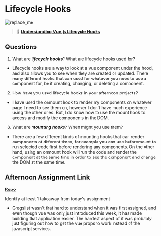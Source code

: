 # Lifecycle Hooks

![replace_me](https://codeworks.blob.core.windows.net/public/assets/img/illustrations/placeholder.svg)

> **📖 [Understanding Vue.js Lifecycle Hooks](https://codeworksacademy.com/fs-student-guide/resources/wk6/03-Vue-Lifecycle-Hooks)**

## Questions

1. What are ***lifecycle hooks***? What are lifecycle hooks used for?

- Lifecycle hooks are a way to look at a vue component under the hood, and also allows you to see when they are created or updated. There many different hooks that can used for whatever you need to use a component for, be it creating, changing, or deleting a component.

2. How have you used lifecycle hooks in your afternoon projects?

- I have used the onmount hook to render my components on whatever page I need to see them on, however I don't have much experience using the other ones. But, I do know how to use the mount hook to access and modify the components in the DOM.

3. What are ***mounting hooks***? When might you use them?

- There are a few different kinds of mounting hooks that can render components at different times, for example you can use beforemount to run selected code first before rendering any components. On the other hand, using an onmount hook will run the code and render the component at the same time in order to see the component and change the DOM at the same time.

## Afternoon Assignment Link

**[Repo](https://github.com/doctorgrant99/spring23_gregslist_vue)**

Identify at least 1 takeaway from today's assignment

- Gregslist wasn't that hard to understand when it was first assigned, and even though vue was only just introduced this week, it has made building that application easier. The hardest aspect of it was probably just figuring out how to get the vue props to work instead of the javascript services.
